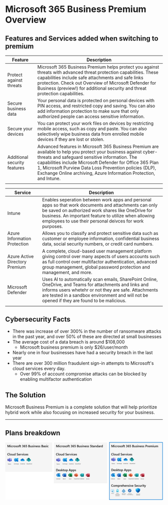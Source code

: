 # Microsoft 365 Business Premium Overview
 
  ## Features and Services added when switching to premium
  
  | Feature                      | Description                                                                                                                                                                                                                                                                                                                                                   |
  | ---------------------------- | ------------------------------------------------------------------------------------------------------------------------------------------------------------------------------------------------------------------------------------------------------------------------------------------------------------------------------------------------------------- |
  | Protect against threats      | Microsoft 365 Business Premium helps protect you against threats with advanced threat protection capabilities. These capabilities include safe attachments and safe links protection. Check out Overview of Microsoft Defender for Business (preview!) for additional security and threat protection capabilities.                                            |
  | Secure business data         | Your personal data is protected on personal devices with PIN access, and restricted copy and saving. You can also add information protection to make sure that only authorized people can access sensitive information.                                                                                                                                       |
  | Secure your devices          | You can protect your work files on devices by restricting mobile access, such as copy and paste. You can also selectively wipe business data from enrolled mobile devices if they are lost or stolen.                                                                                                                                                         |
  | Additional security features | Advanced features in Microsoft 365 Business Premium are available to help you protect your business against cyber-threats and safeguard sensitive information. The capabilities include Microsoft Defender for Office 365 Plan 1, Microsoft Purview Data Loss Prevention policies (DLP), Exchange Online archiving, Azure Information Protection, and Intune. |
  |                              |                                                                                                                                                                                                                                                                                                                                                               |
  
  | Service                        | Description                                                                                                                                                                                                                                                                    |
  | ------------------------------ | ------------------------------------------------------------------------------------------------------------------------------------------------------------------------------------------------------------------------------------------------------------------------------ |
  | Intune                         | Enables seperation between work apps and personal apps so that work documents and attachments can only be saved on authorized work shares like OneDrive for business. An important feature to utilize when allowing employees to use their personal deivces for work purposes. |
  | Azure Information Protection   | Allows you to classify and protect sensitive data such as customer or employee information, confidential business data, social security numbers, or credit card numbers.                                                                                                       |
  | Azure Active Directory Premium | A complete, cloud-based user management platform giving control over many aspects of users accounts such as full control over multifactor authentication, advanced group management, global password protection and management, and more.                                      |
  | Microsoft Defender             | Uses AI to automatically scan emails, SharePoint Online, OneDrive, and Teams for attachments and links and informs users whetehr or not they are safe. Attachments are tested in a sandbox environment and will not be opened if they are found to be malicious.               |
  |                                |                                                                                                                                                                                                                                                                                |
  
 ## Cybersecurity Facts
  * There was increase of over 300% in the number of ransomware attacks in the past year, and over 50% of these are directed at small businesses
  * The average cost of a data breach is around $108,000
    * Microsoft business premium is only $26/user/month
  * Nearly one in four businesses have had a security breach in the last year
  * There are over 300 million fraudulent sign-in attempts to Microsoft's cloud services every day.
    * Over 99% of account compromise attacks can be blocked by enabling multifactor authentication
 
 ## The Solution
   Microsoft Business Premium is a complete solution that will help prioritize hybrid work while also focusing on increased security for your business.

 ---
 
 ## Plans breakdown
 
 ![](Compare.png)
 
